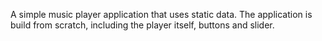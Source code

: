 A simple music player application that uses static data. The application is build from scratch, including the player itself, buttons and slider.
